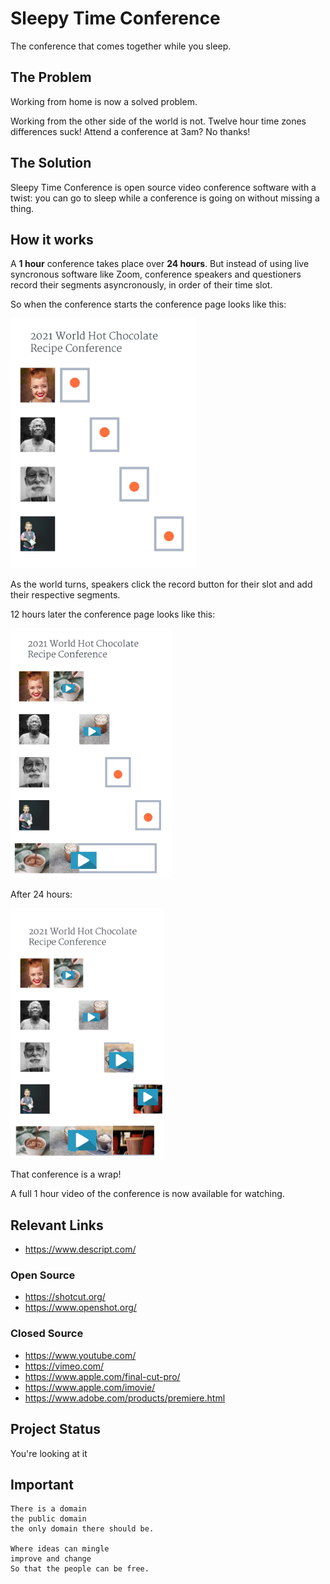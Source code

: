 # Sleepy Time Conference

The conference that comes together while you sleep.

## The Problem

Working from home is now a solved problem.

Working from the other side of the world is not. Twelve
hour time zones differences suck! Attend a conference
at 3am? No thanks!

## The Solution

Sleepy Time Conference is open source video conference
software with a twist: you can go to sleep while a
conference is going on without missing a thing.

## How it works

A **1 hour** conference takes place over **24 hours**.
But instead of using live syncronous software like
Zoom, conference speakers and questioners record their
segments asyncronously, in order of their time slot.

So when the conference starts the conference page looks like
this:

<img src="start2.jpg" height=400 />

As the world turns, speakers click the record button for
their slot and add their respective segments.

12 hours later the conference page looks like this:

<img src="halfway2.jpg" height=400 />

After 24 hours:

<img src="done2.jpg" height=400 />

That conference is a wrap!

A full 1 hour video of the conference is now available for
watching.

## Relevant Links

- https://www.descript.com/

### Open Source

- https://shotcut.org/
- https://www.openshot.org/

### Closed Source

- https://www.youtube.com/
- https://vimeo.com/
- https://www.apple.com/final-cut-pro/
- https://www.apple.com/imovie/
- https://www.adobe.com/products/premiere.html

## Project Status

You're looking at it

## Important

    There is a domain
    the public domain
    the only domain there should be.
    
    Where ideas can mingle
    improve and change
    So that the people can be free.


